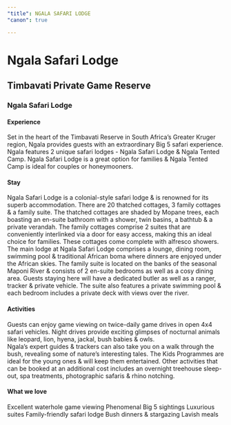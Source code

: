 ```yaml
---
"title": NGALA SAFARI LODGE
"canon": true

---
```


# Ngala Safari Lodge
## Timbavati Private Game Reserve
### Ngala Safari Lodge

#### Experience
Set in the heart of the Timbavati Reserve in South Africa’s Greater Kruger region, Ngala provides guests with an extraordinary Big 5 safari experience.
Ngala features 2 unique safari lodges - Ngala Safari Lodge &amp; Ngala Tented Camp.  Ngala Safari Lodge is a great option for families &amp; Ngala Tented Camp is ideal for couples or honeymooners.

#### Stay
Ngala Safari Lodge is a colonial-style safari lodge &amp; is renowned for its superb accommodation.  There are 20 thatched cottages, 3 family cottages &amp; a family suite.
The thatched cottages are shaded by Mopane trees, each boasting an en-suite bathroom with a shower, twin basins, a bathtub &amp; a private verandah.
The family cottages comprise 2 suites that are conveniently interlinked via a door for easy access, making this an ideal choice for families.  These cottages come complete with alfresco showers.
The main lodge at Ngala Safari Lodge comprises a lounge, dining room, swimming pool &amp; traditional African boma where dinners are enjoyed under the African skies.
The family suite is located on the banks of the seasonal Maponi River &amp; consists of 2 en-suite bedrooms as well as a cosy dining area.  Guests staying here will have a dedicated butler as well as a ranger, tracker &amp; private vehicle. The suite also features a private swimming pool &amp; each bedroom includes a private deck with views over the river.

#### Activities
Guests can enjoy game viewing on twice-daily game drives in open 4x4 safari vehicles.  Night drives provide exciting glimpses of nocturnal animals like leopard, lion, hyena, jackal, bush babies &amp; owls.  
Ngala’s expert guides &amp; trackers can also take you on a walk through the bush, revealing some of nature’s interesting tales.  The Kids Programmes are ideal for the young ones &amp; will keep them entertained.
Other activities that can be booked at an additional cost includes an overnight treehouse sleep-out, spa treatments, photographic safaris &amp; rhino notching.


#### What we love
Excellent waterhole game viewing
Phenomenal Big 5 sightings
Luxurious suites
Family-friendly safari lodge
Bush dinners &amp; stargazing
Lavish meals
